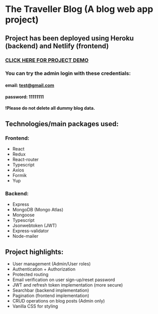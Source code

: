 # The Traveller Blog (A blog web app project)

## Project has been deployed using Heroku (backend) and Netlify (frontend)
### [CLICK HERE FOR PROJECT DEMO](https://the-traveller-blog-site.netlify.app/)

### You can try the admin login with these credentials:
#### email: test@gmail.com
#### password: 11111111
#### !Please do not delete all dummy blog data.

## Technologies/main packages used:
### Frontend:
* React
* Redux
* React-router
* Typescript
* Axios
* Formik
* Yup

### Backend:
* Express
* MongoDB (Mongo Atlas)
* Mongoose
* Typescript
* Jsonwebtoken (JWT)
* Express-validator
* Node-mailer

## Project highlights:
* User management (Admin/User roles)
* Authentication + Authorization
* Protected routing 
* Email verification on user sign-up/reset password
* JWT and refresh token implementation (more secure)
* Searchbar (backend implementation)
* Pagination (frontend implementation)
* CRUD operations on blog posts (Admin only)
* Vanilla CSS for styling






